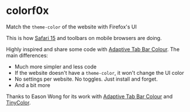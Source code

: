 # colorf0x

Match the `theme-color` of the website with Firefox's UI

This is how [Safari 15](https://css-tricks.com/safari-15-new-ui-theme-colors-and-a-css-tricks-cameo/) and toolbars on mobile browsers are doing.

Highly inspired and share some code with [Adaptive Tab Bar Colour](https://github.com/easonwong-de/Adaptive-Tab-Bar-Colour/). The main differences:

- Much more simpler and less code
- If the website doesn't have a `theme-color`, it won't change the UI color
- No settings per website. No toggles. Just install and forget.
- And a bit more

Thanks to Eason Wong for its work with [Adaptive Tab Bar Colour](https://github.com/easonwong-de/Adaptive-Tab-Bar-Colour/) and [TinyColor](https://github.com/bgrins/TinyColor/).



